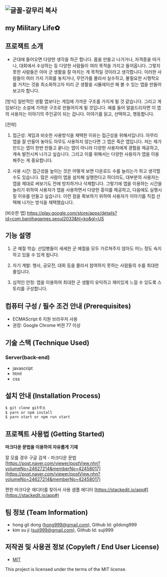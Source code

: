 ![글꼴-갈무리 복사](https://user-images.githubusercontent.com/111365147/196962885-aacd2857-ee99-4a96-8773-5555f75358d7.png)
---
## my Military Life✿

## 프로잭트 소개
- 군대에 들어오면 다양한 생각을 하곤 합니다.
몸을 만들고 나가거나, 자격증을 따거나, 대회에서 수상하는 등 다양한 사람들이
여러 목적을 가지고 들어옵니다.
그렇지 못한 사람들은 아마 군 생활을 잘 마치는 게 목적일 것이라고 생각합니다.
이러한 사람들이 여러 가지 기회를 놓치거나, 무언가를 몰라서 실수하고, 불필요한 시행착오를 거치는 것을 최소화하고자 미리 군 생활을 시뮬레이션 해 볼 수 있는 앱을 만들어 보고자 합니다.

[방식]
일반적인 생활 앱보다는 게임에 가까운 구조를 가지게 될 것 같습니다.
그리고 게임보다는 소설에 가까운 구조로 만들어지게 될 것입니다.
예를 들어 말씀드리자면 이 앱의 사용자는 이야기의 주인공이 되는 겁니다.
이야기를 읽고, 선택하고, 행동합니다.

[전략]
1. 접근성: 게임과 비슷한 사용방식을 채택한 이유는 접근성을 위해서입니다.
아무리 앱을 잘 만들어 놓아도 아무도 사용하지 않는다면 그 앱은 죽은 앱입니다.
저는 제가 만드는 앱이 한번 만들고 끝나는 앱이 아니라 다양한 사용자에게 경험을 제공하고, 계속 발전시켜 나가고 싶습니다.
그리고 이를 위해서는 다양한 사용자가 앱을 이용해주는 게 중요합니다.

2. 사용 시간: 접근성을 높이는 것은 어떻게 보면 다운로드 수를 늘리는가 하고 생각할 수도 있습니다. 많은 사람이 앱을 설치해 실행한다고 하더라도, 대부분의 사용자는 앱을 제대로 써보기도 전에 방치하거나 삭제합니다.
그렇기에 앱을 이용하는 시간을 늘리기 위하여 사용자가 앱을 사용하면서 다양한 흥미를 제공하고, 다음에도 실행시킬 이유를 만들고 싶습니다.
이런 점을 확보하기 위하여 사용자가 이야기를 직접 선택해 나가는 방식을 채택했습니다.

[비슷한 앱]
https://play.google.com/store/apps/details?id=com.banjihagames.seoul2033&hl=ko&gl=US


## 기능 설명
1) 군 예절 학습: 선임병들이 세세한 군 예절을 모두 가르쳐주지 않아도 어느 정도 숙지하고 있을 수 있게 됩니다.

2) 자기 계발: 행사, 공모전, 대회 등을 몰라서 참여하지 못하는 사람들의 수를 최대한 줄입니다.

3) 심적인 안정: 앱을 이용하여 최대한 군 생활이 유익하고 재미있게 느낄 수 있도록 스토리를 구성합니다.

## 컴퓨터 구성 / 필수 조건 안내 (Prerequisites)
* ECMAScript 6 지원 브라우저 사용
* 권장: Google Chrome 버젼 77 이상

## 기술 스택 (Technique Used) 
### Server(back-end)
 - javascript
 - html 
 - css 

## 설치 안내 (Installation Process)
```bash
$ git clone git주소
$ yarn or npm install
$ yarn start or npm run start
```

## 프로젝트 사용법 (Getting Started)
**마크다운 문법을 이용하여 자유롭게 기재**

잘 모를 경우
구글 검색 - 마크다운 문법
[https://post.naver.com/viewer/postView.nhn?volumeNo=24627214&memberNo=42458017](https://post.naver.com/viewer/postView.nhn?volumeNo=24627214&memberNo=42458017)

 편한 마크다운 에디터를 찾아서 사용
 샘플 에디터 [https://stackedit.io/app#](https://stackedit.io/app#)
 
## 팀 정보 (Team Information)
- hong gil dong (hong999@gmail.com), Github Id: gildong999
- kim su ji (suji999@gmail.com), Github Id: suji999

## 저작권 및 사용권 정보 (Copyleft / End User License)
 * [MIT](https://github.com/osam2020-WEB/Sample-ProjectName-TeamName/blob/master/license.md)

This project is licensed under the terms of the MIT license.
